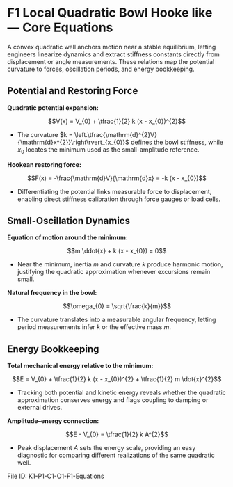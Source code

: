 # F1 Local Quadratic Bowl Hooke like — Core Equations

A convex quadratic well anchors motion near a stable equilibrium, letting engineers linearize dynamics and extract stiffness constants directly from displacement or angle measurements. These relations map the potential curvature to forces, oscillation periods, and energy bookkeeping.

## Potential and Restoring Force
**Quadratic potential expansion:**

$$V(x) = V_{0} + \tfrac{1}{2} k (x - x_{0})^{2}$$

- The curvature $k = \left.\tfrac{\mathrm{d}^{2}V}{\mathrm{d}x^{2}}\right\rvert_{x_{0}}$ defines the bowl stiffness, while $x_{0}$ locates the minimum used as the small-amplitude reference.

**Hookean restoring force:**

$$F(x) = -\frac{\mathrm{d}V}{\mathrm{d}x} = -k (x - x_{0})$$

- Differentiating the potential links measurable force to displacement, enabling direct stiffness calibration through force gauges or load cells.

## Small-Oscillation Dynamics
**Equation of motion around the minimum:**

$$m \ddot{x} + k (x - x_{0}) = 0$$

- Near the minimum, inertia $m$ and curvature $k$ produce harmonic motion, justifying the quadratic approximation whenever excursions remain small.

**Natural frequency in the bowl:**

$$\omega_{0} = \sqrt{\frac{k}{m}}$$

- The curvature translates into a measurable angular frequency, letting period measurements infer $k$ or the effective mass $m$.

## Energy Bookkeeping
**Total mechanical energy relative to the minimum:**

$$E = V_{0} + \tfrac{1}{2} k (x - x_{0})^{2} + \tfrac{1}{2} m \dot{x}^{2}$$

- Tracking both potential and kinetic energy reveals whether the quadratic approximation conserves energy and flags coupling to damping or external drives.

**Amplitude–energy connection:**

$$E - V_{0} = \tfrac{1}{2} k A^{2}$$

- Peak displacement $A$ sets the energy scale, providing an easy diagnostic for comparing different realizations of the same quadratic well.

File ID: K1-P1-C1-O1-F1-Equations
